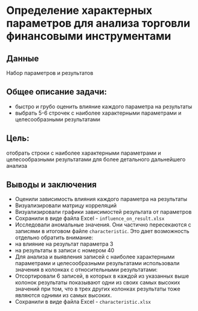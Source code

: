 # Определение характерных параметров для анализа торговли финансовыми инструментами

## Данные
Набор параметров и результатов

## Общее описание задачи:
- быстро и грубо оценить влияние каждого параметра на результаты
- выбрать 5-6 строчек с наиболее характерными параметрами и целесообразными результатами
## Цель:
отобрать строки с наиболее характерными параметрами и целесообразными результатами для более детального дальнейшего анализа

## Выводы и заключения
- Оценили зависимость влияния каждого параметра на результаты
 - Визуализировали матрицу корреляций
 - Визуализировали графики зависимостей результата от параметров
 - Сохранили в виде файла Excel - `influence_on_result.xlsx`
- Исследовали аномальные значения. Они частично пересекаются с записями в итоговом файле `characteristic`. Это дает возможность отдельно обратить внимание:
 - на влияние на результат параметра 3
 - на результаты в записи с номером 40
- Для анализа и выявления записей с наиболее характерными параметрами и целесообразными результатами использовали значения в колонках с относительными результатами:
- Отсортировали 6 записей, в которых в каждой из указанных выше колонок результаты показывают одни из своих самых высоких значений при том, что в трех других колонках результаты тоже являются одними из самых высоких. 
- Сохранили в виде файла Excel - `characteristic.xlsx`
